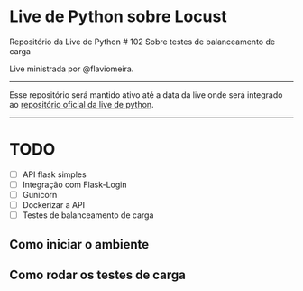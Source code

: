 # Live de Python sobre Locust

Repositório da Live de Python # 102 Sobre testes de balanceamento de carga

Live ministrada por @flaviomeira.

-------------------------------------------

Esse repositório será mantido ativo até a data da live onde será integrado ao [repositório oficial da live de python](https://github.com/dunossauro/live-de-python).


-------------------------------

# TODO

- [ ] API flask simples
- [ ] Integração com Flask-Login
- [ ] Gunicorn
- [ ] Dockerizar a API
- [ ] Testes de balanceamento de carga

## Como iniciar o ambiente


## Como rodar os testes de carga
